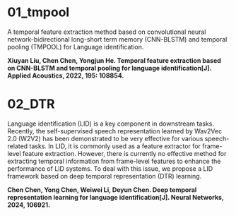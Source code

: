# 01_tmpool  
  A temporal feature extraction method based on convolutional neural network-bidirectional long-short term memory (CNN-BLSTM) and temporal pooling (TMPOOL) for Language identification.  

  **Xiuyan Liu, Chen Chen, Yongjun He. Temporal feature extraction based on CNN-BLSTM and temporal pooling for language identification[J]. Applied Acoustics, 2022, 195: 108854.**
# 02_DTR  
  Language identification (LID) is a key component in downstream tasks. Recently, the self-supervised speech representation learned by Wav2Vec 2.0 (W2V2) has been demonstrated to be very effective for various speech-related tasks. In LID, it is commonly used as a feature extractor for frame-level feature extraction. However, there is currently no effective method for extracting temporal information from frame-level features to enhance the performance of LID systems. To deal with this issue, we propose a LID framework based on deep temporal representation (DTR) learning.

  **Chen Chen, Yong Chen, Weiwei Li, Deyun Chen. Deep temporal representation learning for language identification[J]. Neural Networks, 2024, 106921.**

  
